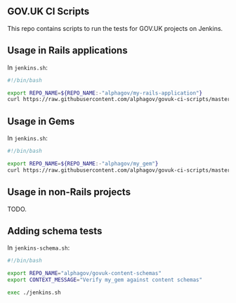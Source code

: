 ## GOV.UK CI Scripts

This repo contains scripts to run the tests for GOV.UK projects on Jenkins.

## Usage in Rails applications

In `jenkins.sh`:

```sh
#!/bin/bash

export REPO_NAME=${REPO_NAME:-"alphagov/my-rails-application"}
curl https://raw.githubusercontent.com/alphagov/govuk-ci-scripts/master/rails-app.sh | bash
```

## Usage in Gems

In `jenkins.sh`:

```sh
#!/bin/bash

export REPO_NAME=${REPO_NAME:-"alphagov/my_gem"}
curl https://raw.githubusercontent.com/alphagov/govuk-ci-scripts/master/gem.sh | bash
```

## Usage in non-Rails projects

TODO.

## Adding schema tests


In `jenkins-schema.sh`:

```sh
#!/bin/bash

export REPO_NAME="alphagov/govuk-content-schemas"
export CONTEXT_MESSAGE="Verify my_gem against content schemas"

exec ./jenkins.sh
```
